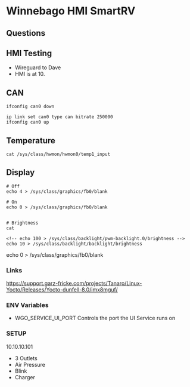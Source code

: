 # Winnebago HMI SmartRV


## Questions


## HMI Testing
- Wireguard to Dave
- HMI is at 10.



## CAN

    ifconfig can0 down
    
    ip link set can0 type can bitrate 250000
    ifconfig can0 up
    

## Temperature

    cat /sys/class/hwmon/hwmon0/temp1_input

## Display

    # Off
    echo 4 > /sys/class/graphics/fb0/blank

    # On
    echo 0 > /sys/class/graphics/fb0/blank


    # Brightness
    cat 

    <!-- echo 100 > /sys/class/backlight/pwm-backlight.0/brightness -->
    echo 10 > /sys/class/backlight/backlight/brightness 

echo 0 > /sys/class/graphics/fb0/blank


### Links
https://support.garz-fricke.com/projects/Tanaro/Linux-Yocto/Releases/Yocto-dunfell-8.0/imx8mguf/




### ENV Variables
- WGO_SERVICE_UI_PORT
    Controls the port the UI Service runs on



### SETUP
10.10.10.101
- 3 Outlets
- Air Pressure
- Blink
- Charger

